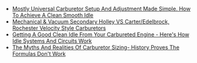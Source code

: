 - [Mostly Universal Carburetor Setup And Adjustment Made Simple. How To Achieve A Clean Smooth Idle](https://youtu.be/1K43mK39jTM)
- [Mechanical & Vacuum Secondary Holley VS Carter/Edelbrock, Rochester Velocity Style Carburetors](https://youtu.be/-avtcub3W6o)
- [Getting A Good Clean Idle From Your Carbureted Engine - Here's How Idle Systems And Circuits Work](https://youtu.be/esf-4HcYHtE)
- [The Myths And Realities Of Carburetor Sizing- History Proves The Formulas Don't Work](https://youtu.be/HdF7IAWFT8w)
